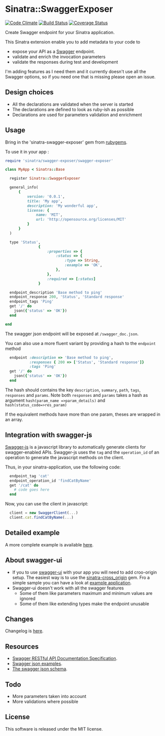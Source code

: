 # Sinatra::SwaggerExposer

[![Code Climate](https://codeclimate.com/github/archiloque/sinatra-swagger-exposer/badges/gpa.svg)](https://codeclimate.com/github/archiloque/sinatra-swagger-exposer)
[![Build Status](https://travis-ci.org/archiloque/sinatra-swagger-exposer.svg?branch=master)](https://travis-ci.org/archiloque/sinatra-swagger-exposer)
[![Coverage Status](https://coveralls.io/repos/archiloque/sinatra-swagger-exposer/badge.svg?branch=master)](https://coveralls.io/r/archiloque/sinatra-swagger-exposer?branch=master)

Create Swagger endpoint for your Sinatra application.

This Sinatra extension enable you to add metadata to your code to

- expose your API as a [Swagger](http://swagger.io) endpoint.
- validate and enrich the invocation parameters
- validate the responses during test and development

I'm adding features as I need them and it currently doesn't use all the Swagger options, so if you need one that is missing please open an issue.

## Design choices

- All the declarations are validated when the server is started
- The declarations are defined to look as ruby-ish as possible
- Declarations are used for parameters validation and enrichment

## Usage

Bring in the 'sinatra-swagger-exposer' gem from [rubygems](https://rubygems.org/gems/sinatra-swagger-exposer).

To use it in your app :

```ruby
require 'sinatra/swagger-exposer/swagger-exposer'

class MyApp < Sinatra::Base

  register Sinatra::SwaggerExposer

  general_info(
      {
          version: '0.0.1',
          title: 'My app',
          description: 'My wonderful app',
          license: {
              name: 'MIT',
              url: 'http://opensource.org/licenses/MIT'
          }
      }
  )

  type 'Status',
               {
                   :properties => {
                       :status => {
                           :type => String,
                           :example => 'OK',
                       },
                   },
                   :required => [:status]
               }

  endpoint_description 'Base method to ping'
  endpoint_response 200, 'Status', 'Standard response'
  endpoint_tags 'Ping'
  get '/' do
    json({'status' => 'OK'})
  end

end
```

The swagger json endpoint will be exposed at `/swagger_doc.json`.

You can also use a more fluent variant by providing a hash to the `endpoint` method


```ruby
  endpoint :description => 'Base method to ping',
           :responses { 200 => ['Status', 'Standard response']}
           :tags 'Ping'
  get '/' do
    json({'status' => 'OK'})
  end
```

The hash should contains the key `description`, `summary`, `path`, `tags`, `responses` and `params`.
Note both `responses` and `params` takes a hash as argument `hash(param_name =>param_details)` and `hash(status_code=>res_param)`

If the equivalent methods have more than one param, theses are wrapped in an array.

## Integration with swagger-js

[Swagger-js](https://github.com/swagger-api/swagger-js) is a javascript
library to automatically generate clients for swagger-enabled APIs. 
Swagger-js uses the `tag` and the `operation_id` of an operation to
generate the javascript methods on the client. 

Thus, in your sinatra-application, use the following code:

```ruby
  endpoint_tag 'cat'
  endpoint_operation_id 'findCatByName'
  get '/cat' do
    # code goes here
  end
```

Now, you can use the client in javascript:

```javascript
  client = new SwaggerClient(...)
  client.cat.findCatByName(...)
```

## Detailed example

A more complete example is available [here](https://github.com/archiloque/sinatra-swagger-exposer/tree/master/example).

## About swagger-ui

- If you to use [swagger-ui](https://github.com/swagger-api/swagger-ui) with your app you will need to add croo-origin setup.
The easiest way is to use the [sinatra-cross_origin](https://github.com/britg/sinatra-cross_origin) gem. Fro a simple sample you can have a look at [example application](https://github.com/archiloque/sinatra-swagger-exposer/tree/master/example).
- Swagger-ui doesn't work with all the swagger features
  - Some of them like parameters maximum and minimum values are ignored
  - Some of them like extending types make the endpoint unusable

## Changes

Changelog is [here](https://github.com/archiloque/sinatra-swagger-exposer/blob/master/CHANGELOG.md).

## Resources

- [Swagger RESTful API Documentation Specification](https://github.com/swagger-api/swagger-spec/blob/master/versions/2.0.md).
- [Swagger json examples](https://github.com/swagger-api/swagger-spec/tree/master/examples/v2.0/json).
- [The swagger json schema](https://raw.githubusercontent.com/swagger-api/swagger-spec/master/schemas/v2.0/schema.json).

## Todo

- More parameters taken into account
- More validations where possible

## License

This software is released under the MIT license.
